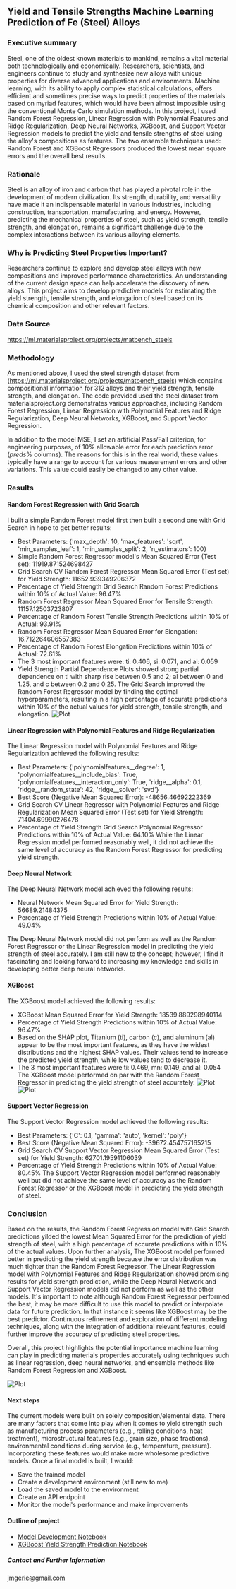 ## Yield and Tensile Strengths Machine Learning Prediction of Fe (Steel) Alloys

### Executive summary
Steel, one of the oldest known materials to mankind, remains a vital material both technologically and economically. Researchers, scientists, and engineers continue to study and synthesize new alloys with unique properties for diverse advanced applications and environments. Machine learning, with its ability to apply complex statistical calculations, offers efficient and sometimes precise ways to predict properties of the materials based on myriad features, which would have been almost impossible using the conventional Monte Carlo simulation methods. In this project, I used Random Forest Regression, Linear Regression with Polynomial Features and Ridge Regularization, Deep Neural Networks, XGBoost, and Support Vector Regression models to predict the yield and tensile strengths of steel using the alloy's compositions as features. The two ensemble techniques used: Random Forest and XGBoost Regressors produced the lowest mean square errors and the overall best results. 

### Rationale
Steel is an alloy of iron and carbon that has played a pivotal role in the development of modern civilization. Its strength, durability, and versatility have made it an indispensable material in various industries, including construction, transportation, manufacturing, and energy. However, predicting the mechanical properties of steel, such as yield strength, tensile strength, and elongation, remains a significant challenge due to the complex interactions between its various alloying elements.

### Why is Predicting Steel Properties Important?
Researchers continue to explore and develop steel alloys with new compositions and improved performance characteristics. An understanding of the current design space can help accelerate the discovery of new alloys.
This project aims to develop predictive models for estimating the yield strength, tensile strength, and elongation of steel based on its chemical composition and other relevant factors. 

### Data Source
https://ml.materialsproject.org/projects/matbench_steels

### Methodology
As mentioned above, I used the steel strength dataset from (https://ml.materialsproject.org/projects/matbench_steels) which contains compositional information for 312 alloys and their yield strength, tensile strength, and elongation. The code provided used the steel dataset from materialsproject.org demonstrates various approaches, including Random Forest Regression, Linear Regression with Polynomial Features and Ridge Regularization, Deep Neural Networks, XGBoost, and Support Vector Regression.

In addition to the model MSE, I set an artificial Pass/Fail criterion, for engineering purposes, of 10% allowable error for each prediction error (_preds_% columns). The reasons for this is in the real world, these values typically have a range to account for various measurement errors and other variations. This value could easily be changed to any other value.

### Results

#### Random Forest Regression with Grid Search
I built a simple Random Forest model first then built a second one with Grid Search in hope to get better results:
- Best Parameters: {'max_depth': 10, 'max_features': 'sqrt', 'min_samples_leaf': 1, 'min_samples_split': 2, 'n_estimators': 100}
- Simple Random Forest Regressor model's Mean Squared Error (Test set): 11919.871524698427
- Grid Search CV Random Forest Regressor Mean Squared Error (Test set) for Yield Strength: 11652.939349206372
- Percentage of Yield Strength Grid Search Random Forest Predictions within 10% of Actual Value: 96.47%
- Random Forest Regressor Mean Squared Error for Tensile Strength: 11157.12503723807
- Percentage of Random Forest Tensile Strength Predictions within 10% of Actual: 93.91%
- Random Forest Regressor Mean Squared Error for Elongation: 16.712264606557383
- Percentage of Random Forest Elongation Predictions within 10% of Actual: 72.61%
- The 3 most important features were: ti: 0.406, si: 0.071, and al: 0.059
- Yield Strength Partial Dependence Plots showed strong partial dependence on ti with sharp rise between 0.5 and 2; al between 0 and 1.25, and c between 0.2 and 0.25.
The Grid Search improved the Random Forest Regressor model by finding the optimal hyperparameters, resulting in a high percentage of accurate predictions within 10% of the actual values for yield strength, tensile strength, and elongation.
![Plot](https://github.com/JMGErie/Module-24-Final-Capstone-Project/blob/main/Partial%20dependence%20plot.png)

#### Linear Regression with Polynomial Features and Ridge Regularization
The Linear Regression model with Polynomial Features and Ridge Regularization achieved the following results:
- Best Parameters: {'polynomialfeatures__degree': 1, 'polynomialfeatures__include_bias': True, 'polynomialfeatures__interaction_only': True, 'ridge__alpha': 0.1, 'ridge__random_state': 42, 'ridge__solver': 'svd'}
- Best Score (Negative Mean Squared Error): -48656.46692222369
- Grid Search CV Linear Regressor with Polynomial Features and Ridge Regularization Mean Squared Error (Test set) for Yield Strength: 71404.69990276478
- Percentage of Yield Strength Grid Search Polynomial Regressor Predictions within 10% of Actual Value: 64.10%
While the Linear Regression model performed reasonably well, it did not achieve the same level of accuracy as the Random Forest Regressor for predicting yield strength.

#### Deep Neural Network
The Deep Neural Network model achieved the following results:
- Neural Network Mean Squared Error for Yield Strength: 56689.21484375
- Percentage of Yield Strength Predictions within 10% of Actual Value: 49.04%

The Deep Neural Network model did not perform as well as the Random Forest Regressor or the Linear Regression model in predicting the yield strength of steel accurately. I am still new to the concept; however, I find it fascinating and looking forward to increasing my knowledge and skills in developing better deep neural networks.

#### XGBoost
The XGBoost model achieved the following results:
- XGBoost Mean Squared Error for Yield Strength: 18539.889298940114
- Percentage of Yield Strength Predictions within 10% of Actual Value: 96.47%
- Based on the SHAP plot, Titanium (ti), carbon (c), and aluminum (al) appear to be the most important features, as they have the widest distributions and the highest SHAP values. Their values tend to increase the predicted yield strength, while low values tend to decrease it.
- The 3 most important features were ti: 0.469, mn: 0.149, and al: 0.054
The XGBoost model performed on par with the Random Forest Regressor in predicting the yield strength of steel accurately.
![Plot](https://github.com/JMGErie/Module-24-Final-Capstone-Project/blob/main/SHAP.png)
![Plot](https://github.com/JMGErie/Module-24-Final-Capstone-Project/blob/main/error%20graph.JPG)

#### Support Vector Regression
The Support Vector Regression model achieved the following results:
- Best Parameters: {'C': 0.1, 'gamma': 'auto', 'kernel': 'poly'}
- Best Score (Negative Mean Squared Error): -39672.454757165215
- Grid Search CV Support Vector Regression Mean Squared Error (Test set) for Yield Strength: 62701.19591106039
- Percentage of Yield Strength Predictions within 10% of Actual Value: 80.45%
The Support Vector Regression model performed reasonably well but did not achieve the same level of accuracy as the Random Forest Regressor or the XGBoost model in predicting the yield strength of steel.

### Conclusion
Based on the results, the Random Forest Regression model with Grid Search predictions yilded the lowest Mean Squared Error for the prediction of yield strength of steel, with a high percentage of accurate predictions within 10% of the actual values. Upon further analysis, The XGBoost model performed better in predicting the yield strength because the error distribution was much tighter than the Random Forest Regressor. The Linear Regression model with Polynomial Features and Ridge Regularization showed promising results for yield strength prediction, while the Deep Neural Network and Support Vector Regression models did not perform as well as the other models.
It's important to note although Random Forest Regressor performed the best, it may be more difficult to use this model to predict or interpolate data for future prediction. In that instance it seems like XGBoost may be the best predictor.
Continuous refinement and exploration of different modeling techniques, along with the integration of additional relevant features, could further improve the accuracy of predicting steel properties.

Overall, this project highlights the potential importance machine learning can play in predicting materials properties accurately using techniques such as linear regression, deep neural networks, and ensemble methods like Random Forest Regression and XGBoost.

![Plot](https://github.com/JMGErie/Module-24-Final-Capstone-Project/blob/main/model%20prediction%20errors%20Vs%20models.png)

#### Next steps
The current models were built on solely composition/elemental data. There are many factors that come into play when it comes to yield strength such as manufacturing process parameters (e.g., rolling conditions, heat treatment), microstructural features (e.g., grain size, phase fractions), environmental conditions during service (e.g., temperature, pressure). Incorporating these features would make more wholesome predictive models. Once a final model is built, I would:
- Save the trained model
- Create a development environment (still new to me)
- Load the saved model to the environment
- Create an API endpoint
- Monitor the model's performance and make improvements

#### Outline of project

- [Model Development Notebook](https://github.com/JMGErie/Module-24-Final-Capstone-Project/blob/main/steel_2.ipynb)
- [XGBoost Yield Strength Prediction Notebook](https://github.com/JMGErie/Module-24-Final-Capstone-Project/blob/main/Steel_XGB_(1).ipynb)


##### Contact and Further Information
jmgerie@gmail.com

